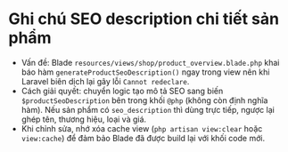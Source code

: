 # Ghi chú SEO description chi tiết sản phẩm

- Vấn đề: Blade `resources/views/shop/product_overview.blade.php` khai báo hàm `generateProductSeoDescription()` ngay trong view nên khi Laravel biên dịch lại gây lỗi `Cannot redeclare`.
- Cách giải quyết: chuyển logic tạo mô tả SEO sang biến `$productSeoDescription` bên trong khối `@php` (không còn định nghĩa hàm). Nếu sản phẩm có `seo_description` thì dùng trực tiếp, ngược lại ghép tên, thương hiệu, loại và giá.
- Khi chỉnh sửa, nhớ xóa cache view (`php artisan view:clear` hoặc `view:cache`) để đảm bảo Blade đã được build lại với khối code mới.
